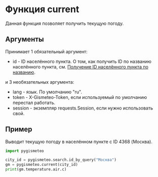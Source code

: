 # Функция current

Данная функция позволяет получить текущую погоду.

## Аргументы

Принимает 1 обязательный аргумент:

- id - ID населённого пункта. О том, как получить ID по названию населённого пункта, см. [Получение ID населённого пункта по названию](search.md).

и 3 необязательных аргумента:

- lang - язык. По умолчанию "ru".
- token - X-Gismeteo-Token, если используемый по умолчанию перестал работать.
- session - экземпляр requests.Session, если нужно использовать свой.

## Пример

Выводит текущую погоду в населённом пункте с ID 4368 (Москва).

```python
import pygismeteo

city_id = pygismeteo.search.id_by_query("Москва")
gm = pygismeteo.current(city_id)
print(gm.temperature.air.c)
```
